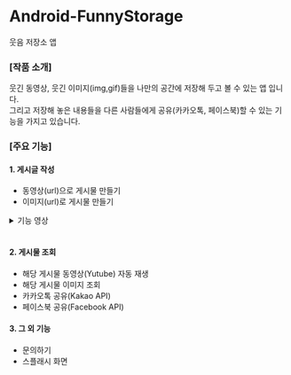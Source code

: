 # Android-FunnyStorage
웃음 저장소 앱

### [작품 소개]
웃긴 동영상, 웃긴 이미지(img,gif)들을 나만의 공간에 저장해 두고 볼 수 있는 앱 입니다. <br/>
그리고 저장해 놓은 내용들을 다른 사람들에게 공유(카카오톡, 페이스북)할 수 있는 기능을 가지고 있습니다. 

### [주요 기능]
#### 1. 게시글 작성
- 동영상(url)으로 게시물 만들기 <br/>
- 이미지(url)로 게시물 만들기 <br/>
<details>
<summary>기능 영상</summary>
<div markdown="1">       
<img width="35%" src=""></img>
</div>
</details>
<br/>

#### 2. 게시물 조회
- 해당 게시물 동영상(Yutube) 자동 재생
- 해당 게시물 이미지 조회
- 카카오톡 공유(Kakao API)
- 페이스북 공유(Facebook API)

#### 3. 그 외 기능
- 문의하기
- 스플래시 화면
